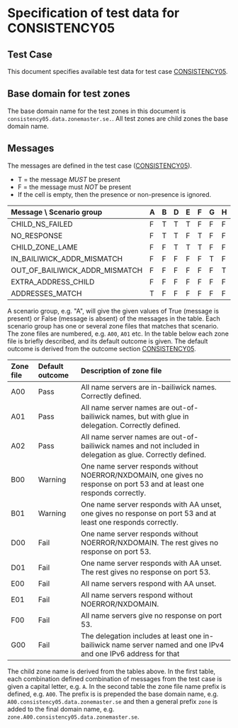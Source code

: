 # Specification of test data for CONSISTENCY05

## Test Case
This document specifies available test data for test case [CONSISTENCY05].

## Base domain for test zones

The base domain name for the test zones in this document is
`consistency05.data.zonemaster.se.`. All test zones are child zones the base domain name.

## Messages
The messages are defined in the test case ([CONSISTENCY05]).

* T = the message _MUST_ be present
* F = the message must _NOT_ be present
* If the cell is empty, then the presence or non-presence is ignored.

Message \ Scenario group          | A | B | D | E | F | G | H | I
:---------------------------------|:--|:--|:--|:--|:--|:--|:--|:--
CHILD_NS_FAILED                   | F | T | T | T | F | F | F | F
NO_RESPONSE                       | F | T | T | F | T | F | F | F
CHILD_ZONE_LAME                   | F | F | T | T | T | F | F | F
IN_BAILIWICK_ADDR_MISMATCH        | F | F | F | F | F | T | F | F
OUT_OF_BAILIWICK_ADDR_MISMATCH    | F | F | F | F | F | F | T | F
EXTRA_ADDRESS_CHILD               | F | F | F | F | F | F | F | T
ADDRESSES_MATCH                   | T | F | F | F | F | F | F | F

A scenario group, e.g. "A", will give the given values of True (message
is present) or False (message is absent) of the messages in the table.
Each scenario group has one or several zone files that matches that
scenario. The zone files are numbered, e.g. `A00`, `A01` etc. In the
table below each zone file is briefly described, and its default
outcome is given. The default outcome is derived from the outcome section
[CONSISTENCY05].


Zone file| Default outcome    | Description of zone file
:--------|:-------------------|:----------------------------------------------------------------------------------------------
A00      | Pass               | All name servers are in-bailiwick names. Correctly defined.
A01      | Pass               | All name server names are out-of-bailiwick names, but with glue in delegation. Correctly defined.
A02      | Pass               | All name server names are out-of-bailiwick names and not included in delegation as glue. Correctly defined.
B00      | Warning            | One name server responds without NOERROR/NXDOMAIN, one gives no response on port 53 and at least one responds correctly.
B01      | Warning            | One name server responds with AA unset, one gives no response on port 53 and at least one responds correctly.
D00      | Fail               | One name server responds without NOERROR/NXDOMAIN. The rest gives no response on port 53.
D01      | Fail               | One name server responds with AA unset. The rest gives no response on port 53.
E00      | Fail               | All name servers respond with AA unset.
E01      | Fail               | All name servers respond without NOERROR/NXDOMAIN.
F00      | Fail               | All name servers give no response on port 53.
G00      | Fail               | The delegation includes at least one in-bailiwick name server named and one IPv4 and one IPv6 address for that

The child zone name is derived from the tables above. In the first table, each combination
defined combination of messages from the test case is given a capital letter, e.g. `A`. In
the second table the zone file name prefix is defined, e.g. `A00`. The prefix is is prepended
the base domain name, e.g. `A00.consistency05.data.zonemaster.se` and then a general prefix
`zone` is added to the final domain name, e.g. `zone.A00.consistency05.data.zonemaster.se`.




[CONSISTENCY05]:                  ../../specifications/tests/Consistency-TP/consistency05.md
